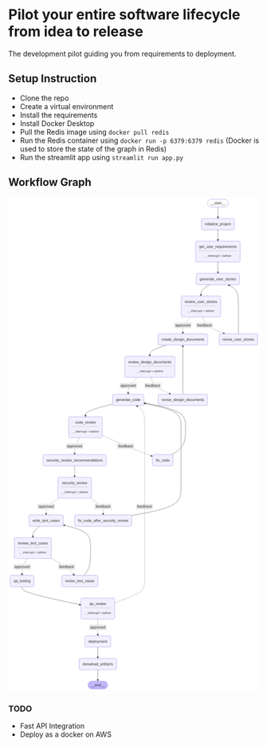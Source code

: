 # Pilot your entire software lifecycle from idea to release
The development pilot guiding you from requirements to deployment.

## Setup Instruction
- Clone the repo
- Create a virtual environment
- Install the requirements
- Install Docker Desktop
- Pull the Redis image using `docker pull redis`
- Run the Redis container using `docker run -p 6379:6379 redis` (Docker is used to store the state of the graph in Redis)
- Run the streamlit app using `streamlit run app.py`

## Workflow Graph
![](workflow_graph.png)

### TODO
- Fast API Integration
- Deploy as a docker on AWS
